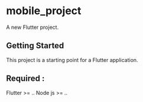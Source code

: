 # mobile_project

A new Flutter project.

## Getting Started

This project is a starting point for a Flutter application.

## Required : 
Flutter >= .. 
Node js >= .. 
